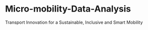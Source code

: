 # Micro-mobility-Data-Analysis
Transport Innovation for a Sustainable, Inclusive and Smart Mobility

